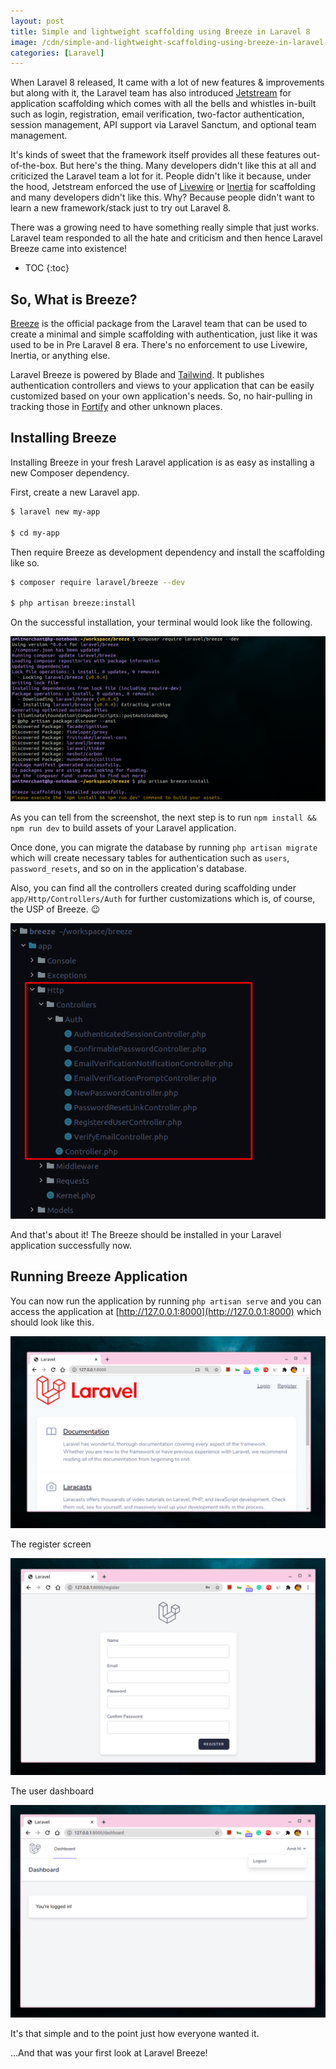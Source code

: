 ```yaml
---
layout: post
title: Simple and lightweight scaffolding using Breeze in Laravel 8
image: /cdn/simple-and-lightweight-scaffolding-using-breeze-in-laravel-8.png
categories: [Laravel]
---
```


When Laravel 8 released, It came with a lot of new features & improvements but along with it, the Laravel team has also introduced [Jetstream](https://jetstream.laravel.com/1.x/introduction.html) for application scaffolding which comes with all the bells and whistles in-built such as login, registration, email verification, two-factor authentication, session management, API support via Laravel Sanctum, and optional team management.

It's kinds of sweet that the framework itself provides all these features out-of-the-box. But here's the thing. Many developers didn't like this at all and criticized the Laravel team a lot for it. People didn't like it because, under the hood, Jetstream enforced the use of [Livewire](https://jetstream.laravel.com/1.x/stacks/livewire.html) or [Inertia](https://jetstream.laravel.com/1.x/stacks/inertia.html) for scaffolding and many developers didn't like this. Why? Because people didn't want to learn a new framework/stack just to try out Laravel 8.

There was a growing need to have something really simple that just works. Laravel team responded to all the hate and criticism and then hence Laravel Breeze came into existence!

* TOC
{:toc}

## So, What is Breeze?

[Breeze](https://github.com/laravel/breeze) is the official package from the Laravel team that can be used to create a minimal and simple scaffolding with authentication, just like it was used to be in Pre Laravel 8 era. There's no enforcement to use Livewire, Inertia, or anything else.

Laravel Breeze is powered by Blade and [Tailwind](https://tailwindcss.com/). It publishes authentication controllers and views to your application that can be easily customized based on your own application's needs. So, no hair-pulling in tracking those in [Fortify](https://github.com/laravel/fortify) and other unknown places.

## Installing Breeze

Installing Breeze in your fresh Laravel application is as easy as installing a new Composer dependency.

First, create a new Laravel app.

```bash
$ laravel new my-app

$ cd my-app
```

Then require Breeze as development dependency and install the scaffolding like so.

```bash
$ composer require laravel/breeze --dev

$ php artisan breeze:install
```

On the successful installation, your terminal would look like the following.

![](/images/breeze-inatallation.png)

As you can tell from the screenshot, the next step is to run `npm install && npm run dev` to build assets of your Laravel application.

Once done, you can migrate the database by running `php artisan migrate` which will create necessary tables for authentication such as `users`, `password_resets`, and so on in the application's database.

Also, you can find all the controllers created during scaffolding under `app/Http/Controllers/Auth` for further customizations which is, of course, the USP of Breeze. 😉

![](/images/breeze-controllers.png)

And that's about it! The Breeze should be installed in your Laravel application successfully now.

## Running Breeze Application

You can now run the application by running `php artisan serve` and you can access the application at [http://127.0.0.1:8000](http://127.0.0.1:8000) which should look like this.

![](/images/breeze-home.png)

The register screen

![](/images/breeze-register.png)

The user dashboard

![](/images/breeze-dashboard.png)

It's that simple and to the point just how everyone wanted it.

...And that was your first look at Laravel Breeze!
